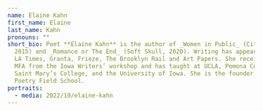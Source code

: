 ```yaml
---
name: Elaine Kahn
first_name: Elaine
last_name: Kahn
pronouns: ""
short_bio: Poet **Elaine Kahn** is the author of _Women in Public_ (City Lights,
  2015) and _Romance or The End_ (Soft Skull, 2020). Writing has appeared in the
  LA Times, Granta, Frieze, The Brooklyn Rail and Art Papers. She received an
  MFA from the Iowa Writers’ workshop and has taught at UCLA, Pomona College,
  Saint Mary’s College, and the University of Iowa. She is the founder of the
  Poetry Field School. 
portraits:
  - media: 2022/10/elaine-kahn
---
```

